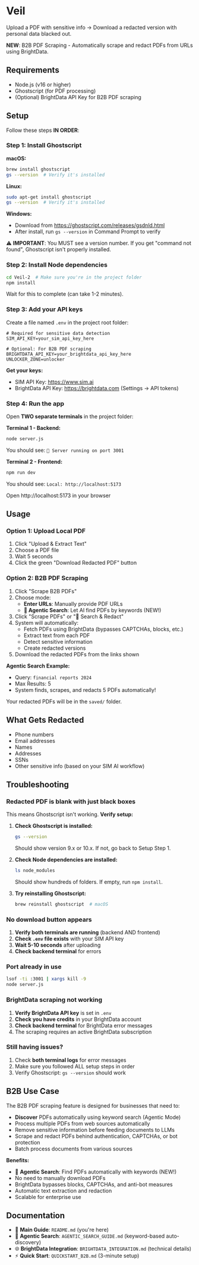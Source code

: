 # Veil

Upload a PDF with sensitive info → Download a redacted version with personal data blacked out.

**NEW**: B2B PDF Scraping - Automatically scrape and redact PDFs from URLs using BrightData.

## Requirements

- Node.js (v16 or higher)
- Ghostscript (for PDF processing)
- (Optional) BrightData API Key for B2B PDF scraping

## Setup

Follow these steps **IN ORDER**:

### Step 1: Install Ghostscript

**macOS:**
```bash
brew install ghostscript
gs --version  # Verify it's installed
```

**Linux:**
```bash
sudo apt-get install ghostscript
gs --version  # Verify it's installed
```

**Windows:** 
- Download from https://ghostscript.com/releases/gsdnld.html
- After install, run `gs --version` in Command Prompt to verify

⚠️ **IMPORTANT**: You MUST see a version number. If you get "command not found", Ghostscript isn't properly installed.

### Step 2: Install Node dependencies

```bash
cd Veil-2  # Make sure you're in the project folder
npm install
```

Wait for this to complete (can take 1-2 minutes).

### Step 3: Add your API keys

Create a file named `.env` in the project root folder:
```
# Required for sensitive data detection
SIM_API_KEY=your_sim_api_key_here

# Optional: For B2B PDF scraping
BRIGHTDATA_API_KEY=your_brightdata_api_key_here
UNLOCKER_ZONE=unlocker
```

**Get your keys:**
- SIM API Key: https://www.sim.ai
- BrightData API Key: https://brightdata.com (Settings → API tokens)

### Step 4: Run the app

Open **TWO separate terminals** in the project folder:

**Terminal 1 - Backend:**
```bash
node server.js
```
You should see: `🚀 Server running on port 3001`

**Terminal 2 - Frontend:**
```bash
npm run dev
```
You should see: `Local: http://localhost:5173`

Open http://localhost:5173 in your browser

## Usage

### Option 1: Upload Local PDF

1. Click "Upload & Extract Text"
2. Choose a PDF file
3. Wait 5 seconds
4. Click the green "Download Redacted PDF" button

### Option 2: B2B PDF Scraping

1. Click "Scrape B2B PDFs"
2. Choose mode:
   - **Enter URLs**: Manually provide PDF URLs
   - **🤖 Agentic Search**: Let AI find PDFs by keywords (NEW!)
3. Click "Scrape PDFs" or "🤖 Search & Redact"
4. System will automatically:
   - Fetch PDFs using BrightData (bypasses CAPTCHAs, blocks, etc.)
   - Extract text from each PDF
   - Detect sensitive information
   - Create redacted versions
5. Download the redacted PDFs from the links shown

**Agentic Search Example:**
- Query: `financial reports 2024`
- Max Results: 5
- System finds, scrapes, and redacts 5 PDFs automatically!

Your redacted PDFs will be in the `saved/` folder.

## What Gets Redacted

- Phone numbers
- Email addresses  
- Names
- Addresses
- SSNs
- Other sensitive info (based on your SIM AI workflow)

## Troubleshooting

### Redacted PDF is blank with just black boxes

This means Ghostscript isn't working. **Verify setup:**

1. **Check Ghostscript is installed:**
   ```bash
   gs --version
   ```
   Should show version 9.x or 10.x. If not, go back to Setup Step 1.

2. **Check Node dependencies are installed:**
   ```bash
   ls node_modules
   ```
   Should show hundreds of folders. If empty, run `npm install`.

3. **Try reinstalling Ghostscript:**
   ```bash
   brew reinstall ghostscript  # macOS
   ```

### No download button appears

1. **Verify both terminals are running** (backend AND frontend)
2. **Check `.env` file exists** with your SIM API key
3. **Wait 5-10 seconds** after uploading
4. **Check backend terminal** for errors

### Port already in use

```bash
lsof -ti :3001 | xargs kill -9
node server.js
```

### BrightData scraping not working

1. **Verify BrightData API key** is set in `.env`
2. **Check you have credits** in your BrightData account
3. **Check backend terminal** for BrightData error messages
4. The scraping requires an active BrightData subscription

### Still having issues?

1. Check **both terminal logs** for error messages
2. Make sure you followed ALL setup steps in order
3. Verify Ghostscript: `gs --version` should work

## B2B Use Case

The B2B PDF scraping feature is designed for businesses that need to:
- **Discover** PDFs automatically using keyword search (Agentic Mode)
- Process multiple PDFs from web sources automatically
- Remove sensitive information before feeding documents to LLMs
- Scrape and redact PDFs behind authentication, CAPTCHAs, or bot protection
- Batch process documents from various sources

**Benefits:**
- 🤖 **Agentic Search**: Find PDFs automatically with keywords (NEW!)
- No need to manually download PDFs
- BrightData bypasses blocks, CAPTCHAs, and anti-bot measures
- Automatic text extraction and redaction
- Scalable for enterprise use

## Documentation

- 📖 **Main Guide**: `README.md` (you're here)
- 🤖 **Agentic Search**: `AGENTIC_SEARCH_GUIDE.md` (keyword-based auto-discovery)
- 🌐 **BrightData Integration**: `BRIGHTDATA_INTEGRATION.md` (technical details)
- ⚡ **Quick Start**: `QUICKSTART_B2B.md` (3-minute setup)
